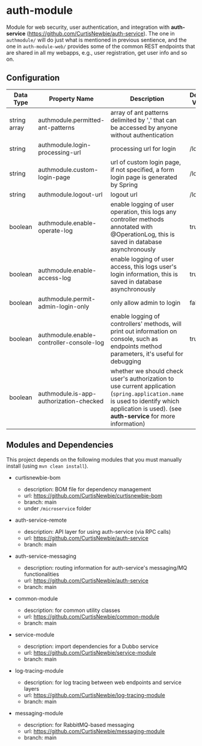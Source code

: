 # auth-module

Module for web security, user authentication, and integration with **auth-service** (https://github.com/CurtisNewbie/auth-service). The one in `authmodule/` will do just what is mentioned in previous sentience, and the one in `auth-module-web/` provides some of the common REST endpoints that are shared in all my webapps, e.g., user registration, get user info and so on.

## Configuration

Data Type | Property Name | Description | Default Value
----------|--------------|-------------|---------------
string array | authmodule.permitted-ant-patterns | array of ant patterns delimited by ',' that can be accessed by anyone without authentication | 
string | authmodule.login-processing-url | processing url for login | /login
string | authmodule.custom-login-page | url of custom login page, if not specified, a form login page is generated by Spring | /login  
string | authmodule.logout-url | logout url | /logout 
boolean | authmodule.enable-operate-log | enable logging of user operation, this logs any controller methods annotated with @OperationLog, this is saved in database asynchronously | true 
boolean | authmodule.enable-access-log | enable logging of user access, this logs user's login information, this is saved in database asynchronously | true
boolean | authmodule.permit-admin-login-only | only allow admin to login | false
boolean | authmodule.enable-controller-console-log | enable logging of controllers' methods, will print out information on console, such as endpoints method parameters, it's useful for debugging | true 
boolean | authmodule.is-app-authorization-checked | whether we should check user's authorization to use current application (`spring.application.name` is used to identify which application is used). (see **auth-service** for more information) | 

## Modules and Dependencies

This project depends on the following modules that you must manually install (using `mvn clean install`).

- curtisnewbie-bom
    - description: BOM file for dependency management
    - url: https://github.com/CurtisNewbie/curtisnewbie-bom
    - branch: main
    - under `/microservice` folder

- auth-service-remote
    - description: API layer for using auth-service (via RPC calls)
    - url: https://github.com/CurtisNewbie/auth-service
    - branch: main 

- auth-service-messaging
    - description: routing information for auth-service's messaging/MQ functionalities
    - url: https://github.com/CurtisNewbie/auth-service
    - branch: main 

- common-module
    - description: for common utility classes 
    - url: https://github.com/CurtisNewbie/common-module
    - branch: main

- service-module
    - description: import dependencies for a Dubbo service
    - url: https://github.com/CurtisNewbie/service-module
    - branch: main

- log-tracing-module
    - description: for log tracing between web endpoints and service layers
    - url: https://github.com/CurtisNewbie/log-tracing-module
    - branch: main

- messaging-module
    - description: for RabbitMQ-based messaging 
    - url: https://github.com/CurtisNewbie/messaging-module
    - branch: main
